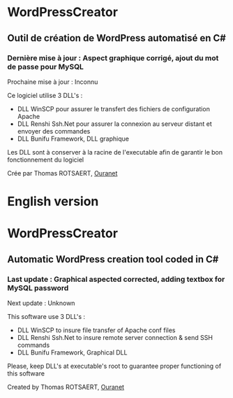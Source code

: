 # WordPressCreator

## Outil de création de WordPress automatisé en C# 

### Dernière mise à jour : Aspect graphique corrigé, ajout du mot de passe pour MySQL

Prochaine mise à jour : Inconnu

Ce logiciel utilise 3 DLL's :

- DLL WinSCP pour assurer le transfert des fichiers de configuration Apache  
- DLL Renshi Ssh.Net pour assurer la connexion au serveur distant et envoyer des commandes  
- DLL Bunifu Framework, DLL graphique  

Les DLL sont à conserver à la racine de l'executable afin de garantir le bon fonctionnement du logiciel

Crée par Thomas ROTSAERT, [Ouranet](https://www.ouranet.com)

# English version 

# WordPressCreator

## Automatic WordPress creation tool coded in C#

### Last update : Graphical aspected corrected, adding textbox for MySQL password

Next update : Unknown

This software use 3 DLL's : 

- DLL WinSCP to insure file transfer of Apache conf files
- DLL Renshi Ssh.Net to insure remote server connection & send SSH commands
- DLL Bunifu Framework, Graphical DLL

Please, keep DLL's at executable's root to guarantee proper functioning of this software

Created by Thomas ROTSAERT, [Ouranet](https://www.ouranet.com)
